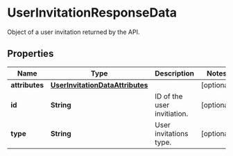 

# UserInvitationResponseData

Object of a user invitation returned by the API.
## Properties

Name | Type | Description | Notes
------------ | ------------- | ------------- | -------------
**attributes** | [**UserInvitationDataAttributes**](UserInvitationDataAttributes.md) |  |  [optional]
**id** | **String** | ID of the user invitiation. |  [optional]
**type** | **String** | User invitations type. |  [optional]



